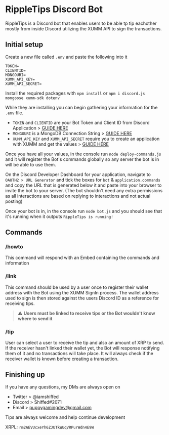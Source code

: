# RippleTips Discord Bot
RippleTips is a Discord bot that enables users to be able tp tip eachother mostly from inside Discord utilizing the XUMM API to sign the transactions.

## Initial setup
Create a new file called `.env` and paste the following into it
```
TOKEN=
CLIENTID=
MONGOURI=
XUMM_API_KEY=
XUMM_API_SECRET=
```
Install the required packages with `npm install` or `npm i discord.js mongoose xumm-sdk dotenv`

While they are installing you can begin gathering your information for the `.env` file.

- `TOKEN` and `CLIENTID` are your Bot Token and Client ID from Discord Application > [GUIDE HERE](https://discordjs.guide/preparations/setting-up-a-bot-application.html#creating-your-bot)
- `MONGOURI` is a MongoDB Connection String > [GUIDE HERE](https://www.mongodb.com/docs/guides/atlas/connection-string/)
- `XUMM_API_KEY` and `XUMM_API_SECRET` require you to create an application with XUMM and get the values > [GUIDE HERE](https://xumm.readme.io/docs/register-your-app)

Once you have all your values, in the console run `node deploy-commands.js` and it will register the Bot's commands globally so any server the bot is in will be able to use them.


On the Discord Developer Dashboard for your application, navigate to `OAUTH2 > URL Generator` and tick the boxes for `bot` & `application.commands` and copy the URL that is generated below it and paste into your browser to invite the bot to your server. (The bot shouldn't need any extra permissions as all interactions are based on replying to interactions and not actual posting)

Once your bot is in, in the console run `node bot.js` and you should see that it's running when it outputs `RippleTips is running!`

## Commands

### /howto
This command will respond with an Embed containing the commands and information

### /link
This command should be used by a user once to register their wallet address with the Bot using the XUMM SignIn process. The wallet address used to sign is then stored against the users Discord ID as a reference for receiving tips.
> ⚠️ **Users must be linked to receive tips or the Bot wouldn't know where to send it**

### /tip
User can select a user to receive the tip and also an amount of XRP to send. If the receiver hasn't linked their wallet yet, the Bot will response notifying them of it and no transactions will take place. It will always check if the receiver wallet is known before creating a transaction.

## Finishing up
If you have any questions, my DMs are always open on

- Twitter > @iamshiffed
- Discord > Shiffed#2071
- Email > puppygamingdev@gmail.com

Tips are always welcome and help continue development

XRPL: `rm2AEVUcxeYh6ZJUTkWUqVRPurWdn4E9W`
